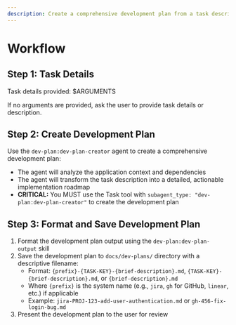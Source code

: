 ```yaml
---
description: Create a comprehensive development plan from a task description or requirement
---
```


# Workflow

## Step 1: Task Details

Task details provided: $ARGUMENTS

If no arguments are provided, ask the user to provide task details or description.

## Step 2: Create Development Plan

Use the `dev-plan:dev-plan-creator` agent to create a comprehensive development plan:

- The agent will analyze the application context and dependencies
- The agent will transform the task description into a detailed, actionable implementation roadmap
- **CRITICAL:** You MUST use the Task tool with `subagent_type: "dev-plan:dev-plan-creator"` to create the development plan

## Step 3: Format and Save Development Plan

1. Format the development plan output using the `dev-plan:dev-plan-output` skill
2. Save the development plan to `docs/dev-plans/` directory with a descriptive filename:
   - Format: `{prefix}-{TASK-KEY}-{brief-description}.md`, `{TASK-KEY}-{brief-description}.md`, or `{brief-description}.md`
   - Where `{prefix}` is the system name (e.g., `jira`, `gh` for GitHub, `linear`, etc.) if applicable
   - Example: `jira-PROJ-123-add-user-authentication.md` or `gh-456-fix-login-bug.md`
3. Present the development plan to the user for review
